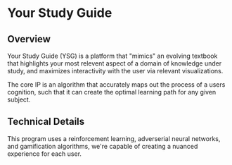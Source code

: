 # Your Study Guide

## Overview

Your Study Guide (YSG) is a platform that "mimics" an evolving textbook that highlights your most relevent aspect of
a domain of knowledge under study, and maximizes interactivity with the user via relevant visualizations.

The core IP is an algorithm that accurately maps out the process of a users cognition, such that it can create the
optimal learning path for any given subject.

## Technical Details

This program uses a reinforcement learning, adverserial neural networks, and gamification algorithms, we're capable
of creating a nuanced experience for each user.
